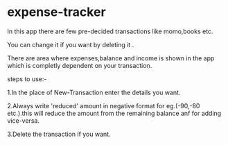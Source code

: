 # expense-tracker
In this app there are few pre-decided transactions like momo,books etc.

You can change it if you want by deleting it .

There are  area where expenses,balance and income is shown in the app which is  completly  dependent on your transaction.


steps to use:-

1.In the place of New-Transaction enter the details you want.

2.Always write 'reduced' amount in negative format for eg.(-90,-80 etc.).this will reduce the amount from the remaining balance anf for adding vice-versa.

3.Delete the transaction if you want.

